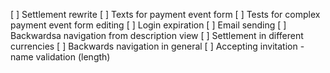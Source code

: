 [ ] Settlement rewrite
[ ] Texts for payment event form
[ ] Tests for complex payment event form editing
[ ] Login expiration
[ ] Email sending
[ ] Backwardsa navigation from description view
[ ] Settlement in different currencies
[ ] Backwards navigation in general
[ ] Accepting invitation - name validation (length)